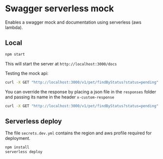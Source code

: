 # Swagger serverless mock

Enables a swagger mock and documentation using serverless (aws lambda).

## Local

```bash
npm start
```

This will start the server at `http://localhost:3000/docs`

Testing the mock api:

```bash
curl -X GET "http://localhost:3000/v1/pet/findByStatus?status=pending" -H "accept: application/json"
```

You can override the response by placing a json file in the `responses` folder and passing its name in the header `x-custom-response`

```bash
curl -X GET "http://localhost:3000/v1/pet/findByStatus?status=pending" -H "accept: application/json" -H "x-custom-response: success"
```

## Serverless deploy

The file `secrets.dev.yml` contains the region and aws profile required for deployment.

```bash
npm install
serverless deploy
```
